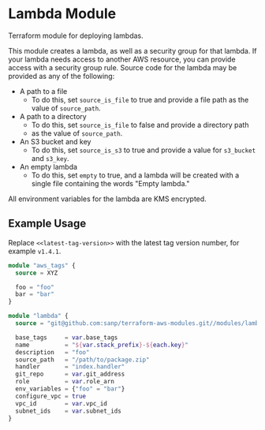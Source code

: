 # Lambda Module

Terraform module for deploying lambdas.

This module creates a lambda, as well as a security group for that lambda. If
your lambda needs access to another AWS resource, you can provide access with a
security group rule. Source code for the lambda may be provided as any of the
following:
  - A path to a file
      - To do this, set `source_is_file` to true and provide a file path as the
        value of `source_path`.
  - A path to a directory
      - To do this, set `source_is_file` to false and provide a directory path
      - as the value of `source_path`.
  - An S3 bucket and key
      - To do this, set `source_is_s3` to true and provide a value for
        `s3_bucket` and `s3_key`.
  - An empty lambda
      - To do this, set `empty` to true, and a lambda will be created with a
          single file containing the words "Empty lambda."

All environment variables for the lambda are KMS encrypted.

## Example Usage

Replace `<<latest-tag-version>>` with the latest tag version number, for
example `v1.4.1`.

```terraform
module "aws_tags" {
  source = XYZ

  foo = "foo"
  bar = "bar"
}

module "lambda" {
  source = "git@github.com:sanp/terraform-aws-modules.git//modules/lambda?ref=<<latest-tag-version>>"

  base_tags     = var.base_tags
  name          = "${var.stack_prefix}-${each.key}"
  description   = "foo"
  source_path   = "/path/to/package.zip"
  handler       = "index.handler"
  git_repo      = var.git_address
  role          = var.role_arn
  env_variables = {"foo" = "bar"}
  configure_vpc = true
  vpc_id        = var.vpc_id
  subnet_ids    = var.subnet_ids
}
```
